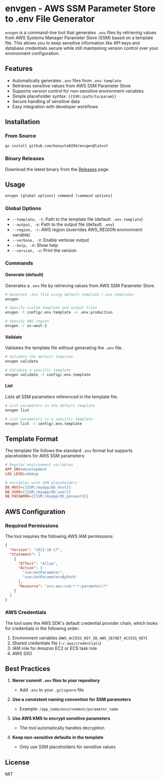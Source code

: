 # envgen - AWS SSM Parameter Store to .env File Generator

`envgen` is a command-line tool that generates `.env` files by retrieving values from AWS Systems Manager Parameter Store (SSM) based on a template file. This allows you to keep sensitive information like API keys and database credentials secure while still maintaining version control over your environment configuration.

## Features

- Automatically generates `.env` files from `.env.template`
- Retrieves sensitive values from AWS SSM Parameter Store
- Supports version control for non-sensitive environment variables
- Simple placeholder syntax: `{{SSM:/path/to/param}}`
- Secure handling of sensitive data
- Easy integration with developer workflows

## Installation

### From Source

```bash
go install github.com/bonyuta0204/envgen@latest
```

### Binary Releases

Download the latest binary from the [Releases](https://github.com/bonyuta0204/envgen/releases) page.

## Usage

```bash
envgen [global options] command [command options]
```

### Global Options

- `--template, -t`: Path to the template file (default: `.env.template`)
- `--output, -o`: Path to the output file (default: `.env`)
- `--region, -r`: AWS region (overrides AWS_REGION environment variable)
- `--verbose, -V`: Enable verbose output
- `--help, -h`: Show help
- `--version, -v`: Print the version

### Commands

#### Generate (default)

Generates a `.env` file by retrieving values from AWS SSM Parameter Store.

```bash
# Generate .env file using default template (.env.template)
envgen

# Specify custom template and output files
envgen -t config/.env.template -o .env.production

# Specify AWS region
envgen -r us-west-2
```

#### Validate

Validates the template file without generating the `.env` file.

```bash
# Validate the default template
envgen validate

# Validate a specific template
envgen validate -t config/.env.template
```

#### List

Lists all SSM parameters referenced in the template file.

```bash
# List parameters in the default template
envgen list

# List parameters in a specific template
envgen list -t config/.env.template
```

## Template Format

The template file follows the standard `.env` format but supports placeholders for AWS SSM parameters:

```ini
# Regular environment variables
APP_ENV=development
LOG_LEVEL=debug

# Variables with SSM placeholders
DB_HOST={{SSM:/myapp/db_host}}
DB_USER={{SSM:/myapp/db_user}}
DB_PASSWORD={{SSM:/myapp/db_password}}
```

## AWS Configuration

### Required Permissions

The tool requires the following AWS IAM permissions:

```json
{
  "Version": "2012-10-17",
  "Statement": [
    {
      "Effect": "Allow",
      "Action": [
        "ssm:GetParameter",
        "ssm:GetParametersByPath"
      ],
      "Resource": "arn:aws:ssm:*:*:parameter/*"
    }
  ]
}
```

### AWS Credentials

The tool uses the AWS SDK's default credential provider chain, which looks for credentials in the following order:

1. Environment variables (`AWS_ACCESS_KEY_ID`, `AWS_SECRET_ACCESS_KEY`)
2. Shared credentials file (`~/.aws/credentials`)
3. IAM role for Amazon EC2 or ECS task role
4. AWS SSO

## Best Practices

1. **Never commit `.env` files to your repository**
   - Add `.env` to your `.gitignore` file

2. **Use a consistent naming convention for SSM parameters**
   - Example: `/app_name/environment/parameter_name`

3. **Use AWS KMS to encrypt sensitive parameters**
   - The tool automatically handles decryption

4. **Keep non-sensitive defaults in the template**
   - Only use SSM placeholders for sensitive values

## License

MIT
